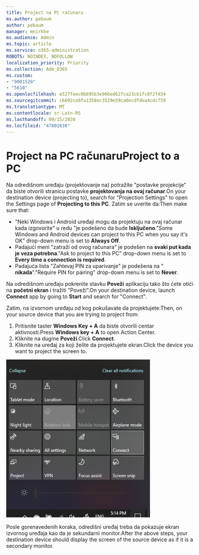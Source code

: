 ```yaml
---
title: Project na PC računaru
ms.author: pebaum
author: pebaum
manager: mnirkhe
ms.audience: Admin
ms.topic: article
ms.service: o365-administration
ROBOTS: NOINDEX, NOFOLLOW
localization_priority: Priority
ms.collection: Adm_O365
ms.custom:
- "9001520"
- "5610"
ms.openlocfilehash: e527feec0b695b3e966ed627ca23cb1fc8f2fd34
ms.sourcegitcommit: c6692ce0fa1358ec3529e59ca0ecdfdea4cdc759
ms.translationtype: MT
ms.contentlocale: sr-Latn-RS
ms.lasthandoff: 09/15/2020
ms.locfileid: "47801630"
---
```

# <a name="project-to-a-pc"></a><span data-ttu-id="e0e1e-102">Project na PC računaru</span><span class="sxs-lookup"><span data-stu-id="e0e1e-102">Project to a PC</span></span>

<span data-ttu-id="e0e1e-103">Na odredišnom uređaju (projektovanje na) potražite "postavke projekcije" da biste otvorili stranicu postavke **projektovanja na ovaj računar**.</span><span class="sxs-lookup"><span data-stu-id="e0e1e-103">On your destination device (projecting to), search for "Projection Settings" to open the Settings page of **Projecting to this PC**.</span></span> <span data-ttu-id="e0e1e-104">Zatim se uverite da:</span><span class="sxs-lookup"><span data-stu-id="e0e1e-104">Then make sure that:</span></span>
- <span data-ttu-id="e0e1e-105">"Neki Windows i Android uređaji mogu da projektuju na ovaj računar kada izgovorite" u redu "je podešeno da bude **Isključeno**.</span><span class="sxs-lookup"><span data-stu-id="e0e1e-105">"Some Windows and Android devices can project to this PC when you say it's OK" drop-down menu is set to **Always Off**.</span></span>
- <span data-ttu-id="e0e1e-106">Padajući meni "zatraži od ovog računara" je podešen na **svaki put kada je veza potrebna**.</span><span class="sxs-lookup"><span data-stu-id="e0e1e-106">"Ask to project to this PC" drop-down menu is set to **Every time a connection is required**.</span></span>
- <span data-ttu-id="e0e1e-107">Padajuća lista "Zahtevaj PIN za uparivanje" je podešena na " **nikada**".</span><span class="sxs-lookup"><span data-stu-id="e0e1e-107">"Require PIN for pairing" drop-down menu is set to **Never**.</span></span>

<span data-ttu-id="e0e1e-108">Na odredišnom uređaju pokrenite stavku **Poveži** aplikaciju tako što ćete otići na **početni ekran** i tražiti "Poveži".</span><span class="sxs-lookup"><span data-stu-id="e0e1e-108">On your destination device, launch **Connect** app by going to **Start** and search for "Connect".</span></span>

<span data-ttu-id="e0e1e-109">Zatim, na izvornom uređaju od kog pokušavate da projektujete:</span><span class="sxs-lookup"><span data-stu-id="e0e1e-109">Then, on your source device that you are trying to project from:</span></span>

1. <span data-ttu-id="e0e1e-110">Pritisnite taster **Windows Key + A** da biste otvorili centar aktivnosti.</span><span class="sxs-lookup"><span data-stu-id="e0e1e-110">Press **Windows key + A** to open Action Center.</span></span>
2. <span data-ttu-id="e0e1e-111">Kliknite na dugme **Poveži**.</span><span class="sxs-lookup"><span data-stu-id="e0e1e-111">Click **Connect**.</span></span>
3. <span data-ttu-id="e0e1e-112">Kliknite na uređaj za koji želite da projektujete ekran.</span><span class="sxs-lookup"><span data-stu-id="e0e1e-112">Click the device you want to project the screen to.</span></span>

![Project na PC računaru](media/project-to-a-pc.png)

<span data-ttu-id="e0e1e-114">Posle gorenavedenih koraka, odredišni uređaj treba da pokazuje ekran izvornog uređaja kao da je sekundarni monitor.</span><span class="sxs-lookup"><span data-stu-id="e0e1e-114">After the above steps, your destination device should display the screen of the source device as if it is a secondary monitor.</span></span>
